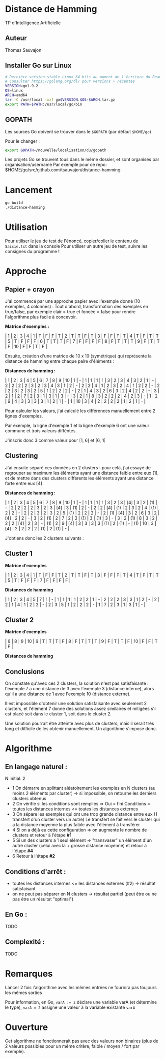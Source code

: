 # Distance de Hamming
TP d'Intelligence Artificielle

## Auteur
Thomas Sauvajon

## Installer Go sur Linux
``` sh
# Dernière version stable Linux 64 bits au moment de l'écriture du Readme : go1.9.2.linux-amd64.tar.gz
# Consulter https://golang.org/dl/ pour versions + récentes
VERSION=go1.9.2
OS=linux
ARCH=amd64
tar -C /usr/local -xzf go$VERSION.$OS-$ARCH.tar.gz
export PATH=$PATH:/usr/local/go/bin
```

## GOPATH
Les sources Go doivent se trouver dans le `$GOPATH` (par défaut `$HOME/go`)

Pour le changer :
``` sh
export GOPATH=/nouvelle/localisation/du/gopath
```

Les projets Go se trouvent tous dans le même dossier, et sont organisés par organisation/username
Par exemple pour ce repo:
$HOME/go/src/github.com/tsauvajon/distance-hamming

# Lancement
``` sh
go build
./distance-hamming
```

# Utilisation

Pour utiliser le jeu de test de l'énoncé, copier/coller le contenu de `Saisie.txt` dans la console
Pour utiliser un autre jeu de test, suivre les consignes du programme !

# Approche

## Papier + crayon

J'ai commencé par une approche papier avec l'exemple donné (10 exemples, 4 colonnes) :
Tout d'abord, transformation des exemples en true/false, par exemple clair = true et foncée = false pour rendre l'algorithme plus facile à concevoir.

**Matrice d'exemples :**

   |  1  |  2  |  3  |  4  |
1  |  T  |  F  |  F  |  T  |
2  |  T  |  T  |  F  |  T  |
3  |  F  |  F  |  F  |  T  |
4  |  T  |  F  |  T  |  T  |
5  |  T  |  F  |  F  |  F  |
6  |  T  |  T  |  T  |  F  |
7  |  F  |  F  |  F  |  F  |
8  |  F  |  T  |  T  |  T  |
9  |  F  |  T  |  T  |  F  |
10 |  F  |  F  |  T  |  F  |

Ensuite, création d'une matrice de 10 x 10 (symétrique) qui représente la distance de hamming entre chaque paire d'éléments :

**Distances de hamming :**

   |  1  |  2  |  3  |  4  |  5  |  6  |  7  |  8  |  9  |  10 |
1  |  -  |  1  |  1  |  1  |  1  |  3  |  2  |  3  |  4  |  3  |
2  |  1  |  -  |  2  |  2  |  2  |  2  |  3  |  2  |  3  |  4  |
3  |  1  |  2  |  -  |  2  |  2  |  4  |  1  |  2  |  3  |  2  |
4  |  1  |  2  |  2  |  -  |  2  |  2  |  3  |  2  |  3  |  2  |
5  |  1  |  2  |  2  |  2  |  -  |  2  |  1  |  4  |  3  |  2  |
6  |  3  |  2  |  4  |  2  |  2  |  -  |  3  |  2  |  1  |  2  |
7  |  2  |  3  |  1  |  3  |  1  |  3  |  -  |  3  |  2  |  1  |
8  |  3  |  2  |  2  |  2  |  4  |  2  |  3  |  -  |  1  |  2  |
9  |  4  |  3  |  3  |  3  |  3  |  1  |  2  |  1  |  -  |  1  |
10 |  3  |  4  |  2  |  2  |  2  |  2  |  1  |  2  |  1  |  -  |

Pour calculer les valeurs, j'ai calculé les différences manuellement entre 2 lignes d'exemples.

Par exemple, la ligne d'exemple 1 et la ligne d'exemple 6 ont une valeur commune et trois valeurs difféntes.

J'inscris donc 3 comme valeur pour [1, 6] et [6, 1]

## Clustering

J'ai ensuite séparé ces données en 2 clusters :
pour celà, j'ai essayé de regrouper au maximum les éléments ayant une distance faible entre eux (1), et
de mettre dans des clusters différents les éléments ayant une distance forte entre eux [4]

**Distances de hamming :**

   |  1  |  2  |  3  |  4  |  5  |  6  |  7  |  8  |  9  |  10 |
1  |  -  |  1  |  1  |  1  |  1  |  3  |  2  |  3  | [4] |  3  |
2  | (1) |  -  |  2  |  2  |  2  |  2  |  3  |  2  |  3  | [4] |
3  | (1) |  2  |  -  |  2  |  2  | [4] | (1) |  2  |  3  |  2  |
4  | (1) |  2  |  2  |  -  |  2  |  2  |  3  |  2  |  3  |  2  |
5  | (1) |  2  |  2  |  2  |  -  |  2  | (1) | [4] |  3  |  2  |
6  |  3  |  2  | [4] |  2  |  2  |  -  |  3  |  2  | (1) |  2  |
7  |  2  |  3  | (1) |  3  | (1) |  3  |  -  |  3  |  2  | (1) |
8  |  3  |  2  |  2  |  2  | [4] |  2  |  3  |  -  | (1) |  2  |
9  | [4] |  3  |  3  |  3  |  3  | (1) |  2  | (1) |  -  | (1) |
10 |  3  | [4] |  2  |  2  |  2  |  2  | (1) |  2  | (1) |  -  |

J'obtiens donc les 2 clusters suivants :

## Cluster 1

**Matrice d'exemples**

   |  1  |  2  |  3  |  4  |
1  |  T  |  F  |  F  |  T  |
2  |  T  |  T  |  F  |  T  |
3  |  F  |  F  |  F  |  T  |
4  |  T  |  F  |  T  |  T  |
5  |  T  |  F  |  F  |  F  |
7  |  F  |  F  |  F  |  F  |

**Distances de hamming**

   |  1  |  2  |  3  |  4  |  5  |  7  |
1  |  -  |  1  |  1  |  1  |  1  |  2  |
2  |  1  |  -  |  2  |  2  |  2  |  3  |
3  |  1  |  2  |  -  |  2  |  2  |  1  |
4  |  1  |  2  |  2  |  -  |  2  |  3  |
5  |  1  |  2  |  2  |  2  |  -  |  1  |
7  |  2  |  3  |  1  |  3  |  1  |  -  |

## Cluster 2

**Matrice d'exemples**

   |  6  |  8  |  9  |  10 |
6  |  T  |  T  |  T  |  F  |
8  |  F  |  T  |  T  |  T  |
9  |  F  |  T  |  T  |  F  |
10 |  F  |  F  |  T  |  F  |

**Distances de hamming**

## Conclusions

On constate qu'avec ces 2 clusters, la solution n'est pas satisfaisante :
l'exemple 7 a une distance de 3 avec l'exemple 3 (distance interne),
alors qu'il a une distance de 1 avec l'exemple 10 (distance externe).

Il est impossible d'obtenir une solution satisfaisante avec seulement 2 clusters,
et l'élément 7 donne des solutions assez similaires et mitigées s'il est placé
soit dans le cluster 1, soit dans le cluster 2.

Une solution pourrait être atteinte avec plus de clusters, mais il serait très long
et difficile de les obtenir manuellement. Un algorithme s'impose donc.

# Algorithme

## En langage naturel :

N initial: 2

- 1 On démarre en splittant aléatoirement les exemples en N clusters (au moins 2 éléments par cluster) => si impossible, on retourne les derniers clusters obtenus
- 2 On vérifie si les conditions sont remplies => Oui = fini
  Conditions = toutes les distances internes <= toutes les distances externes
- 3 On sépare les exemples qui ont une trop grande distance entre eux (1 transfert d'un cluster vers un autre)
  Le transfert se fait vers le cluster qui a la distance moyenne la plus faible avec l'élément à transférer
- 4 Si on a déjà eu cette configuration => on augmente le nombre de clusters et retour à l'étape **#1**
- 5 Si un des clusters a 1 seul élément => "transvaser" un élément d'un autre cluster (celui avec la + grosse distance moyenne) et retour à l'étape **#4**
- 6 Retour à l'étape **#2**

## Conditions d'arrêt :

- toutes les distances internes <= les distances externes (#2) -> résultat satisfaisant
- on ne peut pas séparer en N clusters -> résultat partiel (peut être ou ne pas être un résultat "optimal")

## En Go :

TODO

## Complexité :

TODO

# Remarques

Lancer 2 fois l'algorithme avec les mêmes entrées ne fournira pas toujours les mêmes sorties

Pour information, en Go, `varA := 2` déclare une variable varA (et détermine le type), `varA = 2` assigne une valeur à la variable existante `varA`

# Ouverture

Cet algorithme ne fonctionnerait pas avec des valeurs non binaires (plus de 2 valeurs possibles pour un même critère, faible / moyen / fort par exemple).